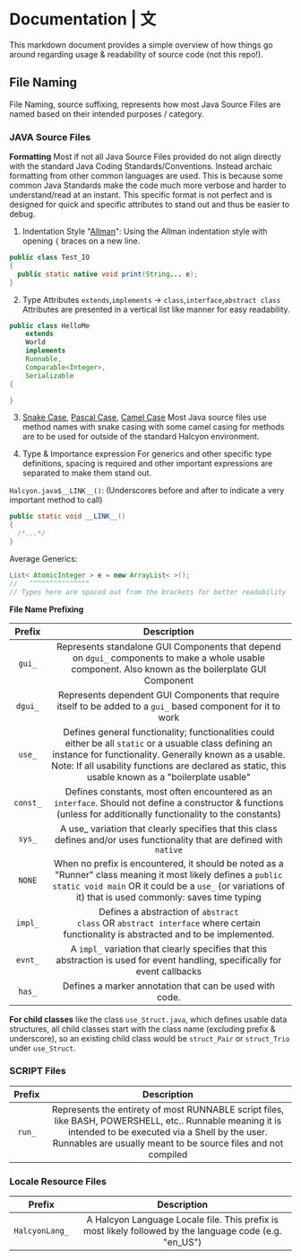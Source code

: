 # Documentation | 文

This markdown document provides a simple overview of how things go around regarding usage & readability of source code (not this repo!).

## File Naming

File Naming, source suffixing, represents how most Java Source Files are named based on their intended purposes / category.

### JAVA Source Files

**Formatting**
Most if not all Java Source Files provided do not align directly with the standard Java Coding Standards/Conventions. Instead archaic formatting from other common languages are used. This is because some common Java Standards make the code much more verbose and harder to understand/read at an instant. This specific format is not perfect and is designed for quick and specific attributes to stand out and thus be easier to debug.

1. Indentation Style "[Allman](https://en.wikipedia.org/wiki/Indentation_style#Allman_style)":
   Using the Allman indentation style with opening `{` braces on a new line.

```java
public class Test_IO
{
  public static native void print(String... e);
}
```

2. Type Attributes `extends`,`implements` -> `class`,`interface`,`abstract class`
   Attributes are presented in a vertical list like manner for easy readability.<br>

```java
public class HelloMe
    extends
    World
    implements
    Runnable,
    Comparable<Integer>,
    Serializable
{

}
```

3. [Snake Case](https://en.wikipedia.org/wiki/Snake_case), [Pascal Case](https://wiki.c2.com/?PascalCase), [Camel Case](https://en.wikipedia.org/wiki/Camel_case)
   Most Java source files use method names with snake casing with some camel casing for methods are to be used for outside of the standard Halcyon environment.

4. Type & Importance expression
   For generics and other specific type definitions, spacing is required and other important expressions are separated to make them stand out.

`Halcyon.java$__LINK__()`: (Underscores before and after to indicate a very important method to call)

```java
public static void __LINK__()
{
  /*...*/
}
```

Average Generics:

```java
List< AtomicInteger > e = new ArrayList< >();
//   ^^^^^^^^^^^^^^^
// Types here are spaced out from the brackets for better readability
```

**File Name Prefixing**

| <strong>Prefix</strong> |                                                                                                                            <strong>Description</strong>                                                                                                                             |
| :---------------------: | :---------------------------------------------------------------------------------------------------------------------------------------------------------------------------------------------------------------------------------------------------------------------------------: |
|   <code>gui\_</code>    |                                                          Represents standalone GUI Components that depend on <code>dgui\_</code> components to make a whole usable component. Also known as the boilerplate GUI Component                                                           |
|   <code>dgui\_</code>   |                                                                             Represents dependent GUI Components that require itself to be added to a <code>gui\_</code> based component for it to work                                                                              |
|   <code>use\_</code>    | Defines general functionality; functionalities could either be all <code>static</code> or a usuable class defining an instance for functionality. Generally known as a usable. Note: If all usability functions are declared as static, this usable known as a "boilerplate usable" |
|  <code>const\_</code>   |                                                    Defines constants, most often encountered as an <code>interface</code>. Should not define a constructor & functions (unless for additionally functionality to the constants)                                                     |
|   <code>sys\_</code>    |                                                                 A </code>use\_</code> variation that clearly specifies that this class defines and/or uses functionality that are defined with <code>native</code>                                                                  |
|    <code>NONE</code>    |                   When no prefix is encountered, it should be noted as a "Runner" class meaning it most likely defines a <code>public static void main</code> OR it could be a <code>use\_</code> (or variations of it) that is used commonly: saves time typing                    |
|   <code>impl\_</code>   |                                                              Defines a abstraction of <code>abstract class</code> OR <code>abstract interface</code> where certain functionality is abstracted and to be implemented.                                                               |
|   <code>evnt\_</code>   |                                                                      A <code>impl\_</code> variation that clearly specifies that this abstraction is used for event handling, specifically for event callbacks                                                                      |
|   <code>has\_</code>    |                                                                                                               Defines a marker annotation that can be used with code.                                                                                                               |

**For child classes** like the class `use_Struct.java`, which defines usable data structures, all child classes start with the class name (excluding prefix & underscore), so an existing child class would be `struct_Pair` or `struct_Trio` under `use_Struct`.

### SCRIPT Files

| <strong>Prefix</strong> |                                                                                                <strong>Description</strong>                                                                                                 |
| :---------------------: | :-------------------------------------------------------------------------------------------------------------------------------------------------------------------------------------------------------------------------: |
|   <code>run\_</code>    | Represents the entirety of most RUNNABLE script files, like BASH, POWERSHELL, etc.. Runnable meaning it is intended to be executed via a Shell by the user. Runnables are usually meant to be source files and not compiled |

### Locale Resource Files

|  <strong>Prefix</strong>   |                                      <strong>Description</strong>                                       |
| :------------------------: | :-----------------------------------------------------------------------------------------------------: |
| <code>HalcyonLang\_</code> | A Halcyon Language Locale file. This prefix is most likely followed by the language code (e.g. "en_US") |
